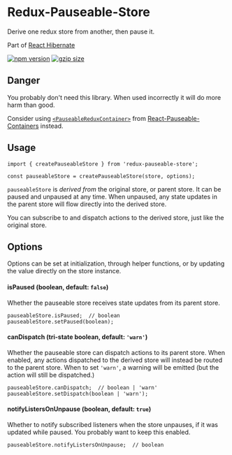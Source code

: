 # Redux-Pauseable-Store

Derive one redux store from another, then pause it.

Part of [React Hibernate](https://github.com/spautz/react-hibernate)

[![npm version](https://img.shields.io/npm/v/redux-pauseable-store.svg)](https://www.npmjs.com/package/redux-pauseable-store)
[![gzip size](https://img.shields.io/bundlephobia/minzip/redux-pauseable-store)](https://bundlephobia.com/result?p=redux-pauseable-store@latest)

## Danger

You probably don't need this library. When used incorrectly it will do more harm than good.

Consider using [`<PauseableReduxContainer>`](../react-pauseable-containers#pauseablereduxcontainer)
from [React-Pauseable-Containers](../react-pauseable-containers) instead.

## Usage

```
import { createPauseableStore } from 'redux-pauseable-store';

const pauseableStore = createPauseableStore(store, options);
```

`pauseableStore` is _derived from_ the original store, or parent store. It can be paused and unpaused at any time.
When unpaused, any state updates in the parent store will flow directly into the derived store.

You can subscribe to and dispatch actions to the derived store, just like the original store.

## Options

Options can be set at initialization, through helper functions, or by updating the value directly on the store instance.

#### isPaused (boolean, default: `false`)

Whether the pauseable store receives state updates from its parent store.

```
pauseableStore.isPaused;  // boolean
pauseableStore.setPaused(boolean);
```

#### canDispatch (tri-state boolean, default: `'warn'`)

Whether the pauseable store can dispatch actions to its parent store. When enabled, any actions dispatched to the
derived store will instead be routed to the parent store. When to set `'warn'`, a warning will be emitted
(but the action will still be dispatched.)

```
pauseableStore.canDispatch;  // boolean | 'warn'
pauseableStore.setDispatch(boolean | 'warn');
```

#### notifyListersOnUnpause (boolean, default: `true`)

Whether to notify subscribed listeners when the store unpauses, if it was updated while paused. You probably want to
keep this enabled.

```
pauseableStore.notifyListersOnUnpause;  // boolean
```
